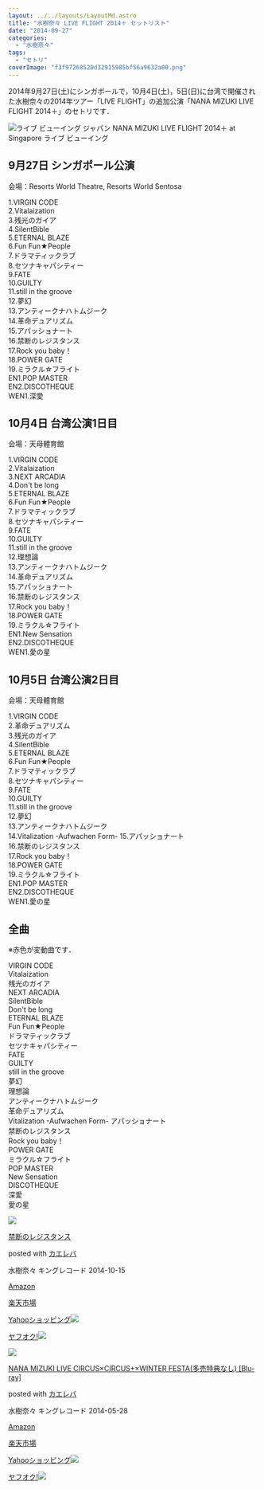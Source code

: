 ```yaml
---
layout: ../../layouts/LayoutMd.astro
title: "水樹奈々 LIVE FLIGHT 2014＋ セットリスト"
date: "2014-09-27"
categories: 
  - "水樹奈々"
tags: 
  - "セトリ"
coverImage: "f3f97268520d32915985bf56a9632a00.png"
---
```


2014年9月27日(土)にシンガポールで，10月4日(土)，5日(日)に台湾で開催された水樹奈々の2014年ツアー「LIVE FLIGHT」の追加公演「NANA MIZUKI LIVE FLIGHT 2014＋」のセトリです．

![ライブ ビューイング ジャパン NANA MIZUKI LIVE FLIGHT 2014＋ at Singapore ライブ ビューイング](/archive/images/f3f97268520d32915985bf56a9632a00.png "ライブ・ビューイング・ジャパン___NANA_MIZUKI_LIVE_FLIGHT_2014＋_at_Singapore_ライブ・ビューイング.png")

## 9月27日 シンガポール公演

会場：Resorts World Theatre, Resorts World Sentosa

1.VIRGIN CODE  
2.Vitalaization  
3.残光のガイア  
4.SilentBible  
5.ETERNAL BLAZE  
6.Fun Fun★People  
7.ドラマティックラブ  
8.セツナキャパシティー  
9.FATE  
10.GUILTY  
11.still in the groove  
12.夢幻  
13.アンティークナハトムジーク  
14.革命デュアリズム  
15.アパッショナート  
16.禁断のレジスタンス  
17.Rock you baby！  
18.POWER GATE  
19.ミラクル☆フライト  
EN1.POP MASTER  
EN2.DISCOTHEQUE  
WEN1.深愛

## 10月4日 台湾公演1日目

会場：天母體育館

1.VIRGIN CODE  
2.Vitalaization  
3.NEXT ARCADIA  
4.Don't be long  
5.ETERNAL BLAZE  
6.Fun Fun★People  
7.ドラマティックラブ  
8.セツナキャパシティー  
9.FATE  
10.GUILTY  
11.still in the groove  
12.理想論  
13.アンティークナハトムジーク  
14.革命デュアリズム  
15.アパッショナート  
16.禁断のレジスタンス  
17.Rock you baby！  
18.POWER GATE  
19.ミラクル☆フライト  
EN1.New Sensation  
EN2.DISCOTHEQUE  
WEN1.愛の星

## 10月5日 台湾公演2日目

会場：天母體育館

1.VIRGIN CODE  
2.革命デュアリズム  
3.残光のガイア  
4.SilentBible  
5.ETERNAL BLAZE  
6.Fun Fun★People  
7.ドラマティックラブ  
8.セツナキャパシティー  
9.FATE  
10.GUILTY  
11.still in the groove  
12.夢幻  
13.アンティークナハトムジーク  
14.Vitalization -Aufwachen Form- 
15.アパッショナート  
16.禁断のレジスタンス  
17.Rock you baby！  
18.POWER GATE  
19.ミラクル☆フライト  
EN1.POP MASTER  
EN2.DISCOTHEQUE  
WEN1.愛の星

## 全曲

※赤色が変動曲です．

VIRGIN CODE  
Vitalaization  
残光のガイア  
NEXT ARCADIA  
SilentBible  
Don't be long  
ETERNAL BLAZE  
Fun Fun★People  
ドラマティックラブ  
セツナキャパシティー  
FATE  
GUILTY  
still in the groove  
夢幻  
理想論  
アンティークナハトムジーク  
革命デュアリズム  
Vitalization -Aufwachen Form- 
アパッショナート  
禁断のレジスタンス  
Rock you baby！  
POWER GATE  
ミラクル☆フライト  
POP MASTER  
New Sensation  
DISCOTHEQUE  
深愛  
愛の星

[![](/archive/images/51Zae9HNuvL._SL160_.jpg)](https://www.amazon.co.jp/exec/obidos/ASIN/B00MEPSRJA/mizuka123-22/ref=nosim/)

[禁断のレジスタンス](https://www.amazon.co.jp/exec/obidos/ASIN/B00MEPSRJA/mizuka123-22/ref=nosim/)

posted with [カエレバ](http://kaereba.com)

水樹奈々 キングレコード 2014-10-15

[Amazon](http://www.amazon.co.jp/gp/search?keywords=%8B%D6%92f%82%CC%83%8C%83W%83X%83%5E%83%93%83X&__mk_ja_JP=%83J%83%5E%83J%83i&tag=mizuka123-22 "アマゾン")

[楽天市場](http://hb.afl.rakuten.co.jp/hgc/032b53ee.4b34c5ee.0f4a541e.f440145e/?pc=http%3A%2F%2Fsearch.rakuten.co.jp%2Fsearch%2Fmall%2F%25E7%25A6%2581%25E6%2596%25AD%25E3%2581%25AE%25E3%2583%25AC%25E3%2582%25B8%25E3%2582%25B9%25E3%2582%25BF%25E3%2583%25B3%25E3%2582%25B9%2F-%2Ff.1-p.1-s.1-sf.0-st.A-v.2%3Fx%3D0%26scid%3Daf_ich_link_urltxt%26m%3Dhttp%3A%2F%2Fm.rakuten.co.jp%2F "楽天市場")

[Yahooショッピング![](//ad.jp.ap.valuecommerce.com/servlet/gifbanner?sid=3066752&pid=881990642)](//ck.jp.ap.valuecommerce.com/servlet/referral?sid=3066752&pid=881990642&vc_url=http%3A%2F%2Fshopping.search.yahoo.co.jp%2Fsearch%3FuIv%3Don%26ei%3DUTF-8%26tab_ex%3Dcommerce%26slider%3D0%26va%3D%25E7%25A6%2581%25E6%2596%25AD%25E3%2581%25AE%25E3%2583%25AC%25E3%2582%25B8%25E3%2582%25B9%25E3%2582%25BF%25E3%2583%25B3%25E3%2582%25B9 "Yahooショッピング")

[ヤフオク!![](//ad.jp.ap.valuecommerce.com/servlet/gifbanner?sid=3066752&pid=881990645)](//ck.jp.ap.valuecommerce.com/servlet/referral?sid=3066752&pid=881990645&vc_url=http%3A%2F%2Fauctions.search.yahoo.co.jp%2Fsearch%3Fvo%3D%26ve%3D%26auccat%3D0%26aucminprice%3D%26aucmaxprice%3D%26aucmin_bidorbuy_price%3D%26aucmax_bidorbuy_price%3D%26loc_cd%3D0%26abatch%3D0%26istatus%3D0%26filtered%3D1%26ei%3DUTF-8%26tab_ex%3Dcommerce%26va%3D%25E7%25A6%2581%25E6%2596%25AD%25E3%2581%25AE%25E3%2583%25AC%25E3%2582%25B8%25E3%2582%25B9%25E3%2582%25BF%25E3%2583%25B3%25E3%2582%25B9 "ヤフオク!")

[![](/archive/images/51h1%2BUnWjjL._SL160_.jpg)](https://www.amazon.co.jp/exec/obidos/ASIN/B00J49KO72/mizuka123-22/ref=nosim/)

[NANA MIZUKI LIVE CIRCUS×CIRCUS+×WINTER FESTA(多売特典なし) \[Blu-ray\]](https://www.amazon.co.jp/exec/obidos/ASIN/B00J49KO72/mizuka123-22/ref=nosim/)

posted with [カエレバ](http://kaereba.com)

水樹奈々 キングレコード 2014-05-28

[Amazon](http://www.amazon.co.jp/gp/search?keywords=NANA%20MIZUKI%20LIVE%20CIRCUS%81~CIRCUS%20%81~WINTER%20FESTA%28%91%BD%94%84%93%C1%93T%82%C8%82%B5%29%20%5BBlu-ray%5D&__mk_ja_JP=%83J%83%5E%83J%83i&tag=mizuka123-22 "アマゾン")

[楽天市場](http://hb.afl.rakuten.co.jp/hgc/032b53ee.4b34c5ee.0f4a541e.f440145e/?pc=http%3A%2F%2Fsearch.rakuten.co.jp%2Fsearch%2Fmall%2FNANA%2520MIZUKI%2520LIVE%2520CIRCUS%25C3%2597CIRCUS%2520%25C3%2597WINTER%2520FESTA%2528%25E5%25A4%259A%25E5%25A3%25B2%25E7%2589%25B9%25E5%2585%25B8%25E3%2581%25AA%25E3%2581%2597%2529%2520%255BBlu-ray%255D%2F-%2Ff.1-p.1-s.1-sf.0-st.A-v.2%3Fx%3D0%26scid%3Daf_ich_link_urltxt%26m%3Dhttp%3A%2F%2Fm.rakuten.co.jp%2F "楽天市場")

[Yahooショッピング![](//ad.jp.ap.valuecommerce.com/servlet/gifbanner?sid=3066752&pid=881990642)](//ck.jp.ap.valuecommerce.com/servlet/referral?sid=3066752&pid=881990642&vc_url=http%3A%2F%2Fshopping.search.yahoo.co.jp%2Fsearch%3FuIv%3Don%26ei%3DUTF-8%26tab_ex%3Dcommerce%26slider%3D0%26va%3DNANA%2520MIZUKI%2520LIVE%2520CIRCUS%25C3%2597CIRCUS%2520%25C3%2597WINTER%2520FESTA%2528%25E5%25A4%259A%25E5%25A3%25B2%25E7%2589%25B9%25E5%2585%25B8%25E3%2581%25AA%25E3%2581%2597%2529%2520%255BBlu-ray%255D "Yahooショッピング")

[ヤフオク!![](//ad.jp.ap.valuecommerce.com/servlet/gifbanner?sid=3066752&pid=881990645)](//ck.jp.ap.valuecommerce.com/servlet/referral?sid=3066752&pid=881990645&vc_url=http%3A%2F%2Fauctions.search.yahoo.co.jp%2Fsearch%3Fvo%3D%26ve%3D%26auccat%3D0%26aucminprice%3D%26aucmaxprice%3D%26aucmin_bidorbuy_price%3D%26aucmax_bidorbuy_price%3D%26loc_cd%3D0%26abatch%3D0%26istatus%3D0%26filtered%3D1%26ei%3DUTF-8%26tab_ex%3Dcommerce%26va%3DNANA%2520MIZUKI%2520LIVE%2520CIRCUS%25C3%2597CIRCUS%2520%25C3%2597WINTER%2520FESTA%2528%25E5%25A4%259A%25E5%25A3%25B2%25E7%2589%25B9%25E5%2585%25B8%25E3%2581%25AA%25E3%2581%2597%2529%2520%255BBlu-ray%255D "ヤフオク!")
